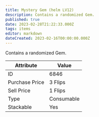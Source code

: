 ```yaml
---
title: Mystery Gem (helm LV12)
description: Contains a randomized Gem.
published: true
date: 2023-02-28T21:22:33.000Z
tags: items
editor: markdown
dateCreated: 2023-02-16T00:00:00.000Z
---
```


Contains a randomized Gem.

|Attribute|Value|
|-|-|
|ID|6846|
|Purchase Price|3 Flips|
|Sell Price|1 Flips|
|Type|Consumable|
|Stackable|Yes|

